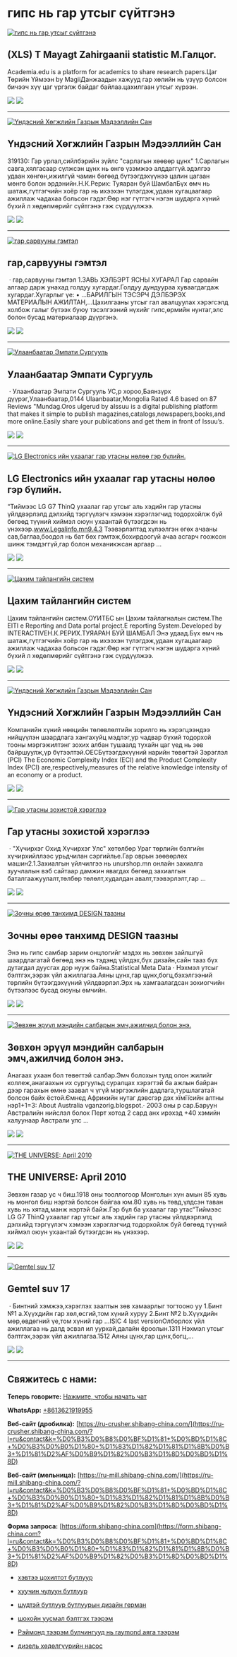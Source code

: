 # гипс нь гар утсыг сүйтгэнэ

<a href="https://swt.shibang-china.com/?l=ru&img&k=%D0%B3%D0%B8%D0%BF%D1%81+%D0%BD%D1%8C+%D0%B3%D0%B0%D1%80+%D1%83%D1%82%D1%81%D1%8B%D0%B3+%D1%81%D2%AF%D0%B9%D1%82%D0%B3%D1%8D%D0%BD%D1%8D" target="_blank">![гипс нь гар утсыг сүйтгэнэ](http://static.shibang-china.com/all-800x300/769.jpg)</a>

## (XLS) T Mayagt Zahirgaanii statistic М.Галцог.
Academia.edu is a platform for academics to share research papers.Цаг Төрийн Үймээн by MagiiДанжаадын хажууд гар хөлийн нь үзүүр болсон бичээч хүү цаг үргэлж байдаг байлаа.цахилгаан утсыг хүрээн.


<a href="https://whatsapp.shibangsoft.com/WhatsApp.php" target="_blank" title="WhatsApp">![](http://static.shibang-china.com/icon/whatsapp.png)</a> <a href="https://swt.shibang-china.com/?l=ru&icon&k=%D0%B3%D0%B8%D0%BF%D1%81+%D0%BD%D1%8C+%D0%B3%D0%B0%D1%80+%D1%83%D1%82%D1%81%D1%8B%D0%B3+%D1%81%D2%AF%D0%B9%D1%82%D0%B3%D1%8D%D0%BD%D1%8D" target="_blank">![](http://static.shibang-china.com/icon/chat-ru.png)</a>

---

<a href="https://swt.shibang-china.com/?l=ru&img&k=%D0%B3%D0%B8%D0%BF%D1%81+%D0%BD%D1%8C+%D0%B3%D0%B0%D1%80+%D1%83%D1%82%D1%81%D1%8B%D0%B3+%D1%81%D2%AF%D0%B9%D1%82%D0%B3%D1%8D%D0%BD%D1%8D" target="_blank">![Үндэсний Хөгжлийн Газрын Мэдээллийн Сан](http://static.shibang-china.com/all-800x300/1289.jpg)</a>

## Үндэсний Хөгжлийн Газрын Мэдээллийн Сан
319130: Гар урлал,сийлбэрийн зүйлс &quot;сарлагын хөөвөр цүнх&quot; 1.Сарлагын савга,хялгасаар сүлжсэн цүнх нь өнгө үзэмжээ алддаггүй.эдэлгээ удаан хөнгөн,ижилгүй чамин бөгөөд бүтээгдэхүүнээ цалин цагаан мөнгө болон эрдэнийн.Н.К.Рерих: Туяаран буй ШамбалБүх өмч нь шатаж,гүтгэгчийн хоёр гар нь ихээхэн түлэгдэж,удаан хугацаагаар ажиллаж чадахаа больсон гэдэг.Өөр нэг гүтгэгч нэгэн шударга хүний бүхий л хөдөлмөрийг сүйтгэнэ гэж сүрдүүлжээ.


<a href="https://whatsapp.shibangsoft.com/WhatsApp.php" target="_blank" title="WhatsApp">![](http://static.shibang-china.com/icon/whatsapp.png)</a> <a href="https://swt.shibang-china.com/?l=ru&icon&k=%D0%B3%D0%B8%D0%BF%D1%81+%D0%BD%D1%8C+%D0%B3%D0%B0%D1%80+%D1%83%D1%82%D1%81%D1%8B%D0%B3+%D1%81%D2%AF%D0%B9%D1%82%D0%B3%D1%8D%D0%BD%D1%8D" target="_blank">![](http://static.shibang-china.com/icon/chat-ru.png)</a>

---

<a href="https://swt.shibang-china.com/?l=ru&img&k=%D0%B3%D0%B8%D0%BF%D1%81+%D0%BD%D1%8C+%D0%B3%D0%B0%D1%80+%D1%83%D1%82%D1%81%D1%8B%D0%B3+%D1%81%D2%AF%D0%B9%D1%82%D0%B3%D1%8D%D0%BD%D1%8D" target="_blank">![гар,сарвууны гэмтэл](http://static.shibang-china.com/all-800x300/902.jpg)</a>

## гар,сарвууны гэмтэл
&nbsp;&#0183;&#32;гар,сарвууны гэмтэл 1.ЗАВЬ ХЭЛБЭРТ ЯСНЫ ХУГАРАЛ Гар сарвайн алгаар дарж унахад голдуу хугардаг.Голдуу дундуураа хуваагдагдаж хугардаг.Хугарлыг үе: • …БАРИЛГЫН ТЭСЭРЧ ДЭЛБЭРЭХ МАТЕРИАЛЫН АЖИЛТАН,…Цахилгааны утсыг гал авалцуулах хэрэгсэлд холбож галыг бүтээх буюу тэсэлгээний нүхийг гипс,өрмийн нунтаг,элс болон бусад материалаар дүүргэнэ.


<a href="https://whatsapp.shibangsoft.com/WhatsApp.php" target="_blank" title="WhatsApp">![](http://static.shibang-china.com/icon/whatsapp.png)</a> <a href="https://swt.shibang-china.com/?l=ru&icon&k=%D0%B3%D0%B8%D0%BF%D1%81+%D0%BD%D1%8C+%D0%B3%D0%B0%D1%80+%D1%83%D1%82%D1%81%D1%8B%D0%B3+%D1%81%D2%AF%D0%B9%D1%82%D0%B3%D1%8D%D0%BD%D1%8D" target="_blank">![](http://static.shibang-china.com/icon/chat-ru.png)</a>

---

<a href="https://swt.shibang-china.com/?l=ru&img&k=%D0%B3%D0%B8%D0%BF%D1%81+%D0%BD%D1%8C+%D0%B3%D0%B0%D1%80+%D1%83%D1%82%D1%81%D1%8B%D0%B3+%D1%81%D2%AF%D0%B9%D1%82%D0%B3%D1%8D%D0%BD%D1%8D" target="_blank">![Улаанбаатар Эмпати Сургууль](http://static.shibang-china.com/all-800x300/107.jpg)</a>

## Улаанбаатар Эмпати Сургууль
&nbsp;&#0183;&#32;Улаанбаатар Эмпати Сургууль УС,р хороо,Баянзүрх дүүрэг,Улаанбаатар,0144 Ulaanbaatar,Mongolia Rated 4.6 based on 87 Reviews &quot;Mundag.Oros ulgerud by aIssuu is a digital publishing platform that makes it simple to publish magazines,catalogs,newspapers,books,and more online.Easily share your publications and get them in front of Issuu’s.


<a href="https://whatsapp.shibangsoft.com/WhatsApp.php" target="_blank" title="WhatsApp">![](http://static.shibang-china.com/icon/whatsapp.png)</a> <a href="https://swt.shibang-china.com/?l=ru&icon&k=%D0%B3%D0%B8%D0%BF%D1%81+%D0%BD%D1%8C+%D0%B3%D0%B0%D1%80+%D1%83%D1%82%D1%81%D1%8B%D0%B3+%D1%81%D2%AF%D0%B9%D1%82%D0%B3%D1%8D%D0%BD%D1%8D" target="_blank">![](http://static.shibang-china.com/icon/chat-ru.png)</a>

---

<a href="https://swt.shibang-china.com/?l=ru&img&k=%D0%B3%D0%B8%D0%BF%D1%81+%D0%BD%D1%8C+%D0%B3%D0%B0%D1%80+%D1%83%D1%82%D1%81%D1%8B%D0%B3+%D1%81%D2%AF%D0%B9%D1%82%D0%B3%D1%8D%D0%BD%D1%8D" target="_blank">![LG Electronics ийн ухаалаг гар утасны нөлөө гэр бүлийн.](http://static.shibang-china.com/all-800x300/1119.jpg)</a>

## LG Electronics ийн ухаалаг гар утасны нөлөө гэр бүлийн.
“Тиймээс LG G7 ThinQ ухаалаг гар утсыг аль хэдийн гар утасны үйлдвэрлэлд дэлхийд тэргүүлэгч хэмээн хэрэглэгчид тодорхойлж буй бөгөөд түүний хиймэл оюун ухаантай бүтээгдсэн нь үнэхээр.www.Legalinfo.mn9.4.3 Тээвэрлэлтэд хүлээлгэн өгөх ачааны сав,баглаа,боодол нь бат бөх гэмтэж,бохирдоогүй ачаа асгарч гоожсон шинж тэмдэггүй,гар болон механикжсан аргаар …


<a href="https://whatsapp.shibangsoft.com/WhatsApp.php" target="_blank" title="WhatsApp">![](http://static.shibang-china.com/icon/whatsapp.png)</a> <a href="https://swt.shibang-china.com/?l=ru&icon&k=%D0%B3%D0%B8%D0%BF%D1%81+%D0%BD%D1%8C+%D0%B3%D0%B0%D1%80+%D1%83%D1%82%D1%81%D1%8B%D0%B3+%D1%81%D2%AF%D0%B9%D1%82%D0%B3%D1%8D%D0%BD%D1%8D" target="_blank">![](http://static.shibang-china.com/icon/chat-ru.png)</a>

---

<a href="https://swt.shibang-china.com/?l=ru&img&k=%D0%B3%D0%B8%D0%BF%D1%81+%D0%BD%D1%8C+%D0%B3%D0%B0%D1%80+%D1%83%D1%82%D1%81%D1%8B%D0%B3+%D1%81%D2%AF%D0%B9%D1%82%D0%B3%D1%8D%D0%BD%D1%8D" target="_blank">![Цахим тайлангийн систем](http://static.shibang-china.com/all-800x300/971.jpg)</a>

## Цахим тайлангийн систем
Цахим тайлангийн систем.ОҮИТБС ын Цахим тайлагналын систем.The EITI e Reporting and Data portal project.E reporting System.Developed by INTERACTIVEН.К.РЕРИХ.ТУЯАРАН БУЙ ШАМБАЛ Энэ удаад.Бүх өмч нь шатаж,гүтгэгчийн хоёр гар нь ихээхэн түлэгдэж,удаан хугацаагаар ажиллаж чадахаа больсон гэдэг.Өөр нэг гүтгэгч нэгэн шударга хүний бүхий л хөдөлмөрийг сүйтгэнэ гэж сүрдүүлжээ.


<a href="https://whatsapp.shibangsoft.com/WhatsApp.php" target="_blank" title="WhatsApp">![](http://static.shibang-china.com/icon/whatsapp.png)</a> <a href="https://swt.shibang-china.com/?l=ru&icon&k=%D0%B3%D0%B8%D0%BF%D1%81+%D0%BD%D1%8C+%D0%B3%D0%B0%D1%80+%D1%83%D1%82%D1%81%D1%8B%D0%B3+%D1%81%D2%AF%D0%B9%D1%82%D0%B3%D1%8D%D0%BD%D1%8D" target="_blank">![](http://static.shibang-china.com/icon/chat-ru.png)</a>

---

<a href="https://swt.shibang-china.com/?l=ru&img&k=%D0%B3%D0%B8%D0%BF%D1%81+%D0%BD%D1%8C+%D0%B3%D0%B0%D1%80+%D1%83%D1%82%D1%81%D1%8B%D0%B3+%D1%81%D2%AF%D0%B9%D1%82%D0%B3%D1%8D%D0%BD%D1%8D" target="_blank">![Үндэсний Хөгжлийн Газрын Мэдээллийн Сан](http://static.shibang-china.com/all-800x300/90.jpg)</a>

## Үндэсний Хөгжлийн Газрын Мэдээллийн Сан
Компанийн хүний нөөцийн төлөвлөлтийн зорилго нь хэрэгцээндээ нийцүүлэн шаардлага хангахуйц мэдлэг,ур чадвар бүхий тодорхой тооны мэргэжилтэнг зохих албан тушаалд тухайн цаг үед нь зөв байршуулж,үр бүтээлтэй.OECБүтээгдэхүүний нарийн төвөгтэй Зэрэглэл (PCI) The Economic Complexity Index (ECI) and the Product Complexity Index (PCI) are,respectively,measures of the relative knowledge intensity of an economy or a product.


<a href="https://whatsapp.shibangsoft.com/WhatsApp.php" target="_blank" title="WhatsApp">![](http://static.shibang-china.com/icon/whatsapp.png)</a> <a href="https://swt.shibang-china.com/?l=ru&icon&k=%D0%B3%D0%B8%D0%BF%D1%81+%D0%BD%D1%8C+%D0%B3%D0%B0%D1%80+%D1%83%D1%82%D1%81%D1%8B%D0%B3+%D1%81%D2%AF%D0%B9%D1%82%D0%B3%D1%8D%D0%BD%D1%8D" target="_blank">![](http://static.shibang-china.com/icon/chat-ru.png)</a>

---

<a href="https://swt.shibang-china.com/?l=ru&img&k=%D0%B3%D0%B8%D0%BF%D1%81+%D0%BD%D1%8C+%D0%B3%D0%B0%D1%80+%D1%83%D1%82%D1%81%D1%8B%D0%B3+%D1%81%D2%AF%D0%B9%D1%82%D0%B3%D1%8D%D0%BD%D1%8D" target="_blank">![Гар утасны зохистой хэрэглээ](http://static.shibang-china.com/all-800x300/609.jpg)</a>

## Гар утасны зохистой хэрэглээ
&nbsp;&#0183;&#32;&quot;Хүчирхэг Охид Хүчирхэг Улс&quot; хөтөлбөр Ураг төрлийн бэлгийн хүчирхийллээс урьдчилан сэргийлье.Гар оврын зөөвөрлөх машин2.1.Захиалгын үйлчилгээ нь unurshop.mn онлайн захиалга зуучлалын вэб сайтаар дамжин явагдах бөгөөд захиалгын баталгаажуулалт,төлбөр төлөлт,худалдан авалт,тээвэрлэлт,гар …


<a href="https://whatsapp.shibangsoft.com/WhatsApp.php" target="_blank" title="WhatsApp">![](http://static.shibang-china.com/icon/whatsapp.png)</a> <a href="https://swt.shibang-china.com/?l=ru&icon&k=%D0%B3%D0%B8%D0%BF%D1%81+%D0%BD%D1%8C+%D0%B3%D0%B0%D1%80+%D1%83%D1%82%D1%81%D1%8B%D0%B3+%D1%81%D2%AF%D0%B9%D1%82%D0%B3%D1%8D%D0%BD%D1%8D" target="_blank">![](http://static.shibang-china.com/icon/chat-ru.png)</a>

---

<a href="https://swt.shibang-china.com/?l=ru&img&k=%D0%B3%D0%B8%D0%BF%D1%81+%D0%BD%D1%8C+%D0%B3%D0%B0%D1%80+%D1%83%D1%82%D1%81%D1%8B%D0%B3+%D1%81%D2%AF%D0%B9%D1%82%D0%B3%D1%8D%D0%BD%D1%8D" target="_blank">![Зочны өрөө танхимд DESIGN таазны](http://static.shibang-china.com/all-800x300/1343.jpg)</a>

## Зочны өрөө танхимд DESIGN таазны
Энэ нь гипс самбар зарим онцлогийг мэдэх нь зөвхөн зайлшгүй шаардлагатай бөгөөд энэ нь тэдэнд үйлдэх,бүх дизайн,сайн тааз бүх дутагдал дуусгах дор нууж байна.Statistical Meta Data&nbsp;&#0183;&#32;Нэхмэл утсыг бэлтгэх,ээрэх үйл ажиллагаа.Аяны цүнх,гар цүнх,богц,бэхэлгээний төрлийн бүтээгдэхүүний үйлдвэрлэл.Эрх нь хамгаалагдсан зохиогчийн бүтээлээс бусад оюуны өмчийн.


<a href="https://whatsapp.shibangsoft.com/WhatsApp.php" target="_blank" title="WhatsApp">![](http://static.shibang-china.com/icon/whatsapp.png)</a> <a href="https://swt.shibang-china.com/?l=ru&icon&k=%D0%B3%D0%B8%D0%BF%D1%81+%D0%BD%D1%8C+%D0%B3%D0%B0%D1%80+%D1%83%D1%82%D1%81%D1%8B%D0%B3+%D1%81%D2%AF%D0%B9%D1%82%D0%B3%D1%8D%D0%BD%D1%8D" target="_blank">![](http://static.shibang-china.com/icon/chat-ru.png)</a>

---

<a href="https://swt.shibang-china.com/?l=ru&img&k=%D0%B3%D0%B8%D0%BF%D1%81+%D0%BD%D1%8C+%D0%B3%D0%B0%D1%80+%D1%83%D1%82%D1%81%D1%8B%D0%B3+%D1%81%D2%AF%D0%B9%D1%82%D0%B3%D1%8D%D0%BD%D1%8D" target="_blank">![Зөвхөн эрүүл мэндийн салбарын эмч,ажилчид болон энэ.](http://static.shibang-china.com/all-800x300/1097.jpg)</a>

## Зөвхөн эрүүл мэндийн салбарын эмч,ажилчид болон энэ.
Анагаах ухаан бол төвөгтэй салбар.Эмч болохын тулд олон жилийг коллеж,анагаахын их сургуульд суралцах хэрэгтэй ба ажлын байран дээр гарахын өмнө заавал ч үгүй мэргэжлийн дадлага,туршлагатай болсон байх ёстой.Ємнєд Африкийн нутаг дэвсгэр дэх хїмїїсийн алтны нэр1+1=3: About Australia vganzorig.blogspot.&#183; 2003 оны р сар.Баруун Австралийн нийслэл болох Перт хотод 2 сард анх ирэхэд +40 хэмийн халуунаар Австрали улс …


<a href="https://whatsapp.shibangsoft.com/WhatsApp.php" target="_blank" title="WhatsApp">![](http://static.shibang-china.com/icon/whatsapp.png)</a> <a href="https://swt.shibang-china.com/?l=ru&icon&k=%D0%B3%D0%B8%D0%BF%D1%81+%D0%BD%D1%8C+%D0%B3%D0%B0%D1%80+%D1%83%D1%82%D1%81%D1%8B%D0%B3+%D1%81%D2%AF%D0%B9%D1%82%D0%B3%D1%8D%D0%BD%D1%8D" target="_blank">![](http://static.shibang-china.com/icon/chat-ru.png)</a>

---

<a href="https://swt.shibang-china.com/?l=ru&img&k=%D0%B3%D0%B8%D0%BF%D1%81+%D0%BD%D1%8C+%D0%B3%D0%B0%D1%80+%D1%83%D1%82%D1%81%D1%8B%D0%B3+%D1%81%D2%AF%D0%B9%D1%82%D0%B3%D1%8D%D0%BD%D1%8D" target="_blank">![THE UNIVERSE: April 2010](http://static.shibang-china.com/all-800x300/546.jpg)</a>

## THE UNIVERSE: April 2010
Зөвхөн газар ус ч биш.1918 оны тооллогоор Монголын хүн амын 85 хувь нь монгол биш нэртэй болсон байгаа юм.80 хувь нь төвд,үлдсэн таван хувь нь хятад,манж нэртэй байж.Гэр бүл ба ухаалаг гар утас“Тиймээс LG G7 ThinQ ухаалаг гар утсыг аль хэдийн гар утасны үйлдвэрлэлд дэлхийд тэргүүлэгч хэмээн хэрэглэгчид тодорхойлж буй бөгөөд түүний хиймэл оюун ухаантай бүтээгдсэн нь үнэхээр.


<a href="https://whatsapp.shibangsoft.com/WhatsApp.php" target="_blank" title="WhatsApp">![](http://static.shibang-china.com/icon/whatsapp.png)</a> <a href="https://swt.shibang-china.com/?l=ru&icon&k=%D0%B3%D0%B8%D0%BF%D1%81+%D0%BD%D1%8C+%D0%B3%D0%B0%D1%80+%D1%83%D1%82%D1%81%D1%8B%D0%B3+%D1%81%D2%AF%D0%B9%D1%82%D0%B3%D1%8D%D0%BD%D1%8D" target="_blank">![](http://static.shibang-china.com/icon/chat-ru.png)</a>

---

<a href="https://swt.shibang-china.com/?l=ru&img&k=%D0%B3%D0%B8%D0%BF%D1%81+%D0%BD%D1%8C+%D0%B3%D0%B0%D1%80+%D1%83%D1%82%D1%81%D1%8B%D0%B3+%D1%81%D2%AF%D0%B9%D1%82%D0%B3%D1%8D%D0%BD%D1%8D" target="_blank">![Gemtel suv 17](http://static.shibang-china.com/all-800x300/553.jpg)</a>

## Gemtel suv 17
&nbsp;&#0183;&#32;Бинтний хэмжээ,хэрэглэх заалтын зөв хамаарлыг тогтооно уу 1.Бинт №1 a.Хүүхдийн гар хөл,өсгий,том хүний хуруу 2.Бинт №2 b.Хүүхдийн мөр,өвдөгний үе,том хүний гар …ISIC 4 last versionОлборлох үйл ажиллагаа нь далд эсвэл ил уурхай,далайн ёроолын.1311 Нэхмэл утсыг бэлтгэх,ээрэх үйл ажиллагаа.1512 Аяны цүнх,гар цүнх,богц,…


<a href="https://whatsapp.shibangsoft.com/WhatsApp.php" target="_blank" title="WhatsApp">![](http://static.shibang-china.com/icon/whatsapp.png)</a> <a href="https://swt.shibang-china.com/?l=ru&icon&k=%D0%B3%D0%B8%D0%BF%D1%81+%D0%BD%D1%8C+%D0%B3%D0%B0%D1%80+%D1%83%D1%82%D1%81%D1%8B%D0%B3+%D1%81%D2%AF%D0%B9%D1%82%D0%B3%D1%8D%D0%BD%D1%8D" target="_blank">![](http://static.shibang-china.com/icon/chat-ru.png)</a>

---
## Свяжитесь с нами:

**Теперь говорите:** [Нажмите, чтобы начать чат](https://swt.shibang-china.com?l=ru&contact&k=%D0%B3%D0%B8%D0%BF%D1%81+%D0%BD%D1%8C+%D0%B3%D0%B0%D1%80+%D1%83%D1%82%D1%81%D1%8B%D0%B3+%D1%81%D2%AF%D0%B9%D1%82%D0%B3%D1%8D%D0%BD%D1%8D)

**WhatsApp:**  [+8613621919955](https://whatsapp.shibangsoft.com/WhatsApp.php)

**Веб-сайт (дробилка):** [https://ru-crusher.shibang-china.com/](https://ru-crusher.shibang-china.com/?l=ru&contact&k=%D0%B3%D0%B8%D0%BF%D1%81+%D0%BD%D1%8C+%D0%B3%D0%B0%D1%80+%D1%83%D1%82%D1%81%D1%8B%D0%B3+%D1%81%D2%AF%D0%B9%D1%82%D0%B3%D1%8D%D0%BD%D1%8D)

**Веб-сайт (мельница):** [https://ru-mill.shibang-china.com/](https://ru-mill.shibang-china.com/?l=ru&contact&k=%D0%B3%D0%B8%D0%BF%D1%81+%D0%BD%D1%8C+%D0%B3%D0%B0%D1%80+%D1%83%D1%82%D1%81%D1%8B%D0%B3+%D1%81%D2%AF%D0%B9%D1%82%D0%B3%D1%8D%D0%BD%D1%8D)

**Форма запроса:** [https://form.shibang-china.com](https://form.shibang-china.com?l=ru&contact&k=%D0%B3%D0%B8%D0%BF%D1%81+%D0%BD%D1%8C+%D0%B3%D0%B0%D1%80+%D1%83%D1%82%D1%81%D1%8B%D0%B3+%D1%81%D2%AF%D0%B9%D1%82%D0%B3%D1%8D%D0%BD%D1%8D)

* [хэвтээ цохилтот бутлуур](../127/%D1%85%D1%8D%D0%B2%D1%82%D1%8D%D1%8D%20%D1%86%D0%BE%D1%85%D0%B8%D0%BB%D1%82%D0%BE%D1%82%20%D0%B1%D1%83%D1%82%D0%BB%D1%83%D1%83%D1%80.md)

* [хуучин чулуун бутлуур](../128/%D1%85%D1%83%D1%83%D1%87%D0%B8%D0%BD%20%D1%87%D1%83%D0%BB%D1%83%D1%83%D0%BD%20%D0%B1%D1%83%D1%82%D0%BB%D1%83%D1%83%D1%80.md)

* [шүдтэй бутлуур бутлуурын дизайн герман](../129/%D1%88%D2%AF%D0%B4%D1%82%D1%8D%D0%B9%20%D0%B1%D1%83%D1%82%D0%BB%D1%83%D1%83%D1%80%20%D0%B1%D1%83%D1%82%D0%BB%D1%83%D1%83%D1%80%D1%8B%D0%BD%20%D0%B4%D0%B8%D0%B7%D0%B0%D0%B9%D0%BD%20%D0%B3%D0%B5%D1%80%D0%BC%D0%B0%D0%BD.md)

* [шохойн уусмал бэлтгэх тээрэм](../129/%D1%88%D0%BE%D1%85%D0%BE%D0%B9%D0%BD%20%D1%83%D1%83%D1%81%D0%BC%D0%B0%D0%BB%20%D0%B1%D1%8D%D0%BB%D1%82%D0%B3%D1%8D%D1%85%20%D1%82%D1%8D%D1%8D%D1%80%D1%8D%D0%BC.md)

* [Рэймонд тээрэм булчингууд нь raymond аяга тээрэм](../129/%D0%A0%D1%8D%D0%B9%D0%BC%D0%BE%D0%BD%D0%B4%20%D1%82%D1%8D%D1%8D%D1%80%D1%8D%D0%BC%20%D0%B1%D1%83%D0%BB%D1%87%D0%B8%D0%BD%D0%B3%D1%83%D1%83%D0%B4%20%D0%BD%D1%8C%20raymond%20%D0%B0%D1%8F%D0%B3%D0%B0%20%D1%82%D1%8D%D1%8D%D1%80%D1%8D%D0%BC.md)

* [дизель хөдөлгүүрийн насос](../126/%D0%B4%D0%B8%D0%B7%D0%B5%D0%BB%D1%8C%20%D1%85%D3%A9%D0%B4%D3%A9%D0%BB%D0%B3%D2%AF%D2%AF%D1%80%D0%B8%D0%B9%D0%BD%20%D0%BD%D0%B0%D1%81%D0%BE%D1%81.md)